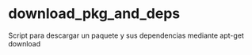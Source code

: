 # download_pkg_and_deps
Script para descargar un paquete y sus dependencias mediante apt-get download
